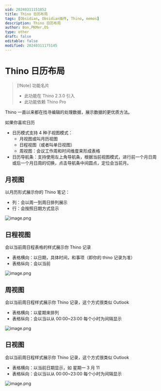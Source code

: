 ```yaml
---
uid: 20240311151852
title: Thino 日历布局
tags: [Obsidian, Obsidian插件, Thino, memos]
description: Thino 日历布局
author: Bon,PKMer,OS
type: other
draft: false
editable: false
modified: 20240311175145
---
```


# Thino 日历布局

> [!Note] 功能名片
> - 此功能在 Thino 2.3.0 引入
> - 此功能依赖 Thino Pro

Thino 一直以来都在找寻编辑的处理数据，展示数据的更优质方法。

如果你喜欢日历

- 日历模式支持 4 种子视图模式：
	- 月视图或叫月历视图
	- 日程视图（或者叫单日视图）
	- 周视图：会议工作周和时间维度来形成表格
- 日历导航条：支持使用左上角导航条，根据当前视图模式，进行前一个月日周或后一个月日周的切换，点击导航条中间圆点，定位会当前月。

## 月视图

以月历形式展示你的 Thino 笔记：

- 列：会以周一到周日排列展示
- 行：会按照日期方式显示

![image.png](https://cdn.pkmer.cn/images/20240311172836.png!pkmer)

## 日程视图

会以当前周日程表格的样式展示你 Thino 记录

- 表格横向：以日期，具体时间，和事项（即你的 thino 记录为准）
- 表格纵向：会以当前

![image.png](https://cdn.pkmer.cn/images/20240311174244.png!pkmer)

## 周视图

会以当前周日程样式展示你 Thino 记录，这个方式很类似 Outlook

- 表格横向：以星期来排列
- 表格纵向：会以当以从 00:00~23:00 每个小时为间隔显示

![image.png](https://cdn.pkmer.cn/images/20240311174707.png!pkmer)

## 日视图

会以当前周日程样式展示你 Thino 记录，这个方式很类似 Outlook

- 表格横向：以当前日期显示，如 星期一 3 月 11
- 表格纵向：会以当以从 00:00~23:00 每个小时为间隔显示

![image.png](https://cdn.pkmer.cn/images/20240311174717.png!pkmer)
